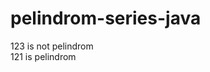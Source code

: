 # pelindrom-series-java
123 is not pelindrom                                                                                                                                                                  
121 is pelindrom
